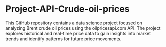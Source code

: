 # Project-API-Crude-oil-prices
This GitHub repository contains a data science project focused on analyzing Brent crude oil prices using the oilpricesapi.com API. The project explores historical and real-time price data to gain insights into market trends and identify patterns for future price movements.

